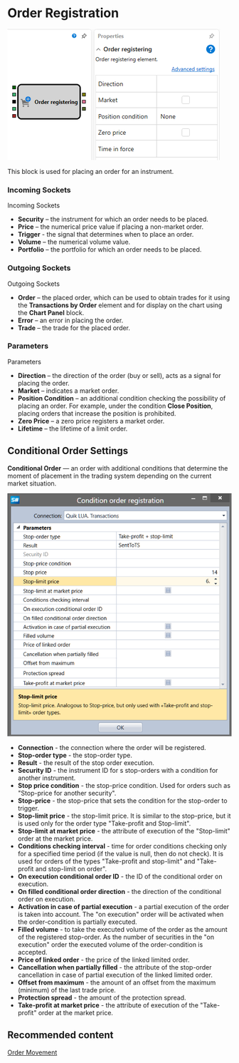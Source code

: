 # Order Registration

![Designer Position opening 00](../../../../../../images/designer_position_opening_00.png)

This block is used for placing an order for an instrument.

### Incoming Sockets

Incoming Sockets

- **Security** – the instrument for which an order needs to be placed.
- **Price** – the numerical price value if placing a non-market order.
- **Trigger** - the signal that determines when to place an order.
- **Volume** – the numerical volume value.
- **Portfolio** – the portfolio for which an order needs to be placed.

### Outgoing Sockets

Outgoing Sockets

- **Order** – the placed order, which can be used to obtain trades for it using the **Transactions by Order** element and for display on the chart using the **Chart Panel** block.
- **Error** – an error in placing the order.
- **Trade** – the trade for the placed order.

### Parameters

Parameters

- **Direction** – the direction of the order (buy or sell), acts as a signal for placing the order.
- **Market** – indicates a market order.
- **Position Condition** – an additional condition checking the possibility of placing an order. For example, under the condition **Close Position**, placing orders that increase the position is prohibited.
- **Zero Price** – a zero price registers a market order.
- **Lifetime** – the lifetime of a limit order.

## Conditional Order Settings

**Conditional Order** — an order with additional conditions that determine the moment of placement in the trading system depending on the current market situation.

![Designer Conditional Application](../../../../../../images/designer_conditional_application.png)

- **Connection** \- the connection where the order will be registered.
- **Stop\-order type** \- the stop\-order type.
- **Result** \- the result of the stop order execution.
- **Security ID** \- the instrument ID for s stop\-orders with a condition for another instrument.
- **Stop price condition** \- the stop\-price condition. Used for orders such as "Stop\-price for another security".
- **Stop\-price** \- the stop\-price that sets the condition for the stop\-order to trigger.
- **Stop\-limit price** \- the stop\-limit price. It is similar to the stop\-price, but it is used only for the order type "Take\-profit and Stop\-limit".
- **Stop\-limit at market price** \- the attribute of execution of the "Stop\-limit" order at the market price.
- **Conditions checking interval** \- time for order conditions checking only for a specified time period (if the value is null, then do not check). It is used for orders of the types "Take\-profit and stop\-limit" and "Take\-profit and stop\-limit on order".
- **On execution conditional order ID** \- the ID of the conditional order on execution.
- **On filled conditional order direction** \- the direction of the conditional order on execution.
- **Activation in case of partial execution** \- a partial execution of the order is taken into account. The "on execution" order will be activated when the order\-condition is partially executed.
- **Filled volume** \- to take the executed volume of the order as the amount of the registered stop\-order. As the number of securities in the "on execution" order the executed volume of the order\-condition is accepted.
- **Price of linked order** \- the price of the linked limited order.
- **Cancellation when partially filled** \- the attribute of the stop\-order cancellation in case of partial execution of the linked limited order.
- **Offset from maximum** \- the amount of an offset from the maximum (minimum) of the last trade price.
- **Protection spread** \- the amount of the protection spread.
- **Take\-profit at market price** \- the attribute of execution of the "Take\-profit" order at the market price.

## Recommended content

[Order Movement](modify.md)